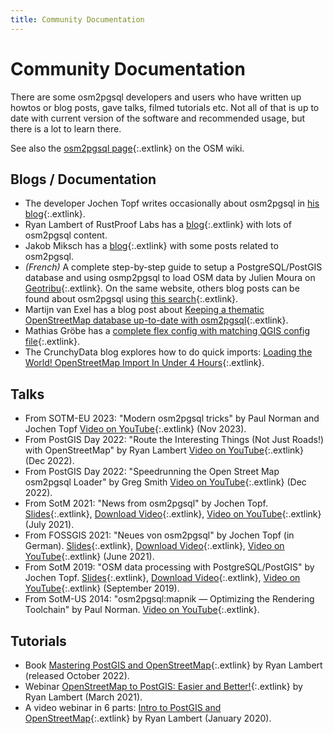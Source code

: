 ```yaml
---
title: Community Documentation
---
```


# Community Documentation

There are some osm2pgsql developers and users who have written up howtos or
blog posts, gave talks, filmed tutorials etc. Not all of that is up to date
with current version of the software and recommended usage, but there is a lot
to learn there.

See also the [osm2pgsql
page](https://wiki.openstreetmap.org/wiki/Osm2pgsql){:.extlink} on the OSM
wiki.

## Blogs / Documentation

* The developer Jochen Topf writes occasionally about osm2pgsql in [his
  blog](https://blog.jochentopf.com/tags-osm2pgsql.html){:.extlink}.
* Ryan Lambert of RustProof Labs has a
  [blog](https://blog.rustprooflabs.com/category/openstreetmap){:.extlink} with lots of osm2pgsql
  content.
* Jakob Miksch has a [blog](https://jakobmiksch.eu/blog/){:.extlink} with some
  posts related to osm2pgsql.
* _(French)_ A complete step-by-step guide to setup a PostgreSQL/PostGIS database and using osmp2pgsql to load OSM data by Julien Moura on [Geotribu](https://geotribu.fr/articles/2022/2022-06-28_import-donnees-osm-postgresql-osm2pgsql-osmium/){:.extlink}. On the same website, others blog posts can be found about osm2pgsql using [this search](https://geotribu.fr/?q=osm2pgsql*){:.extlink}.
* Martijn van Exel has a blog post about [Keeping a thematic OpenStreetMap database up-to-date with osm2pgsql](https://mvexel.prose.sh/20230227-keeping-osm-database-uptodate-osm2pgsql){:.extlink}.
* Mathias Gröbe has a [complete flex config with matching QGIS config file](https://github.com/mathiasgroebe/graubrot){:.extlink}.
* The CrunchyData blog explores how to do quick imports: [Loading the World! OpenStreetMap Import In Under 4 Hours](https://www.crunchydata.com/blog/loading-the-world-openstreetmap-import-in-under-4-hours){:.extlink}.

## Talks

* From SOTM-EU 2023: "Modern osm2pgsql tricks" by Paul Norman and Jochen Topf
  [Video on YouTube](https://www.youtube.com/watch?v=wAk_sLOXTT8){:.extlink} (Nov 2023).
* From PostGIS Day 2022: "Route the Interesting Things (Not Just Roads!) with OpenStreetMap" by Ryan Lambert
  [Video on YouTube](https://www.youtube.com/watch?v=uydAoMaReos){:.extlink} (Dec 2022).
* From PostGIS Day 2022: "Speedrunning the Open Street Map osm2pgsql Loader" by Greg Smith
  [Video on YouTube](https://www.youtube.com/watch?v=BCMnu7xay2Y){:.extlink} (Dec 2022).
* From SotM 2021: "News from osm2pgsql" by Jochen Topf.
  [Slides](https://media.jochentopf.com/media/2021-07-10-talk-sotm2021-osm2pgsql-en-slides.pdf){:.extlink},
  [Download Video](https://media.jochentopf.com/media/2021-07-10-talk-sotm2021-osm2pgsql-en-video.mp4){:.extlink},
  [Video on YouTube](https://www.youtube.com/watch?v=20n4thI7YiI){:.extlink} (July 2021).
* From FOSSGIS 2021: "Neues von osm2pgsql" by Jochen Topf (in German).
  [Slides](https://media.jochentopf.com/media/2021-06-09-talk-fossgis2021-osm2pgsql-de-slides.pdf){:.extlink},
  [Download Video](https://media.jochentopf.com/media/2021-06-09-talk-fossgis2021-osm2pgsql-de-video.mp4){:.extlink},
  [Video on YouTube](https://www.youtube.com/watch?v=XKoNMdtLTbQ){:.extlink} (June 2021).
* From SotM 2019: "OSM data processing with PostgreSQL/PostGIS" by Jochen Topf.
  [Slides](https://media.jochentopf.com/media/2019-09-22-talk-sotm2019-osm-postgresql-postgis-en-slides.pdf){:.extlink},
  [Download Video](https://media.jochentopf.com/media/2019-09-22-talk-sotm2019-osm-postgresql-postgis-en-video.mp4){:.extlink},
  [Video on YouTube](https://www.youtube.com/watch?v=QJF4jLRBFrU){:.extlink} (September 2019).
* From SotM-US 2014: "osm2pgsql:mapnik — Optimizing the Rendering Toolchain"
  by Paul Norman.
  [Video on YouTube](https://www.youtube.com/watch?v=Lxloo42gl8A){:.extlink}.

## Tutorials

* Book [Mastering PostGIS and OpenStreetMap](https://postgis-osm.com/){:.extlink} by Ryan
  Lambert (released October 2022).
* Webinar [OpenStreetMap to PostGIS: Easier and
  Better!](https://postgresconf.org/conferences/2021_Postgres_Conference_Webinars/program/proposals/openstreetmap-to-postgis-easier-and-better){:.extlink}
  by Ryan Lambert (March 2021).
* A video webinar in 6 parts: [Intro to PostGIS and
  OpenStreetMap](https://www.youtube.com/watch?v=l98YREUSJs4&list=PLHWVtzzXLMjJGYfjAjguS-Bm79KowWEI_){:.extlink}
  by Ryan Lambert (January 2020).

